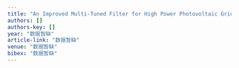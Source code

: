 ```yaml
---
title: "An Improved Multi-Tuned Filter for High Power Photovoltaic Grid-Connected Converters Based on Digital Control"
authors: []
authors-key: []
year: "数据暂缺"
article-link: "数据暂缺"
venue: "数据暂缺"
bibex: "数据暂缺"
---
```

